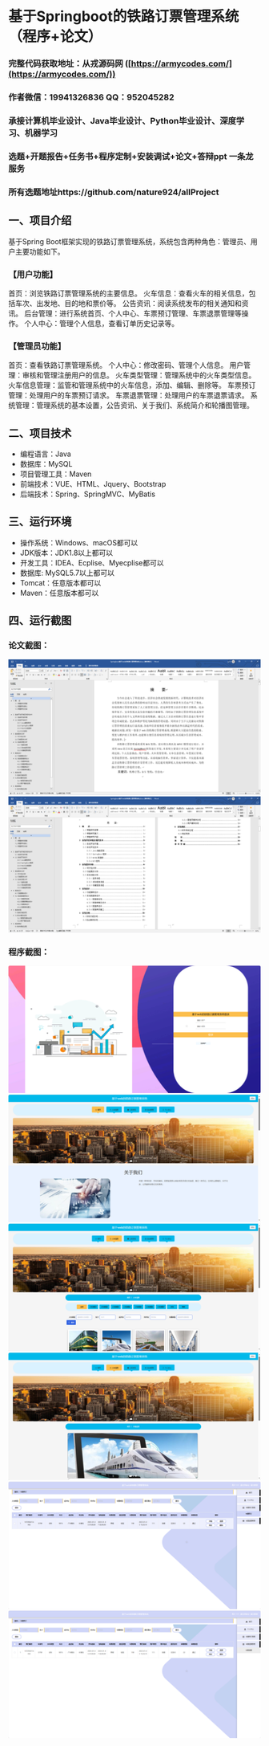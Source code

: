 基于Springboot的铁路订票管理系统（程序+论文）
=
### 完整代码获取地址：从戎源码网 ([https://armycodes.com/](https://armycodes.com/))
### 作者微信：19941326836  QQ：952045282 
### 承接计算机毕业设计、Java毕业设计、Python毕业设计、深度学习、机器学习
### 选题+开题报告+任务书+程序定制+安装调试+论文+答辩ppt 一条龙服务
### 所有选题地址https://github.com/nature924/allProject

一、项目介绍
---
基于Spring Boot框架实现的铁路订票管理系统，系统包含两种角色：管理员、用户主要功能如下。
### 【用户功能】

首页：浏览铁路订票管理系统的主要信息。
火车信息：查看火车的相关信息，包括车次、出发地、目的地和票价等。
公告资讯：阅读系统发布的相关通知和资讯。
后台管理：进行系统首页、个人中心、车票预订管理、车票退票管理等操作。
个人中心：管理个人信息，查看订单历史记录等。

### 【管理员功能】

首页：查看铁路订票管理系统。
个人中心：修改密码、管理个人信息。
用户管理：审核和管理注册用户的信息。
火车类型管理：管理系统中的火车类型信息。
火车信息管理：监管和管理系统中的火车信息，添加、编辑、删除等。
车票预订管理：处理用户的车票预订请求。
车票退票管理：处理用户的车票退票请求。
系统管理：管理系统的基本设置，公告资讯、关于我们、系统简介和轮播图管理。







二、项目技术
---
- 编程语言：Java
- 数据库：MySQL
- 项目管理工具：Maven
- 前端技术：VUE、HTML、Jquery、Bootstrap
- 后端技术：Spring、SpringMVC、MyBatis

三、运行环境
---
- 操作系统：Windows、macOS都可以
- JDK版本：JDK1.8以上都可以
- 开发工具：IDEA、Ecplise、Myecplise都可以
- 数据库: MySQL5.7以上都可以
- Tomcat：任意版本都可以
- Maven：任意版本都可以

四、运行截图
---
### 论文截图：
![image/1.png](limage/1.png)
![image/1.png](limage/2.png)

### 程序截图：
![image/1.png](image/1.png)
![image/1.png](image/2.png)
![image/1.png](image/3.png)
![image/1.png](image/4.png)
![image/1.png](image/5.png)
![image/1.png](image/6.png)



